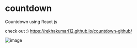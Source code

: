 # countdown 
Countdown using React js 

check out   :)  https://rekhakumari12.github.io/countdown-github/

![image](https://user-images.githubusercontent.com/60341606/117536707-42208d80-b01a-11eb-99d5-3dbd087ffc2c.png)

